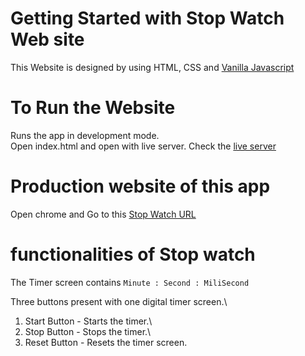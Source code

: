 # Getting Started with Stop Watch Web site

This Website is designed by using HTML, CSS and [Vanilla Javascript](https://developer.mozilla.org/en-US/docs/Web/JavaScript)

# To Run the Website

Runs the app in development mode. \
Open index.html and open with live server. Check the [live server](http://127.0.0.1:5500/index.html)

# Production website of this app

Open chrome and Go to this [Stop Watch URL](https://mystopwatch1008.netlify.app/)

# functionalities of Stop watch

The Timer screen contains `Minute : Second : MiliSecond`

Three buttons present with one digital timer screen.\

1. Start Button - Starts the timer.\
2. Stop Button - Stops the timer.\
3. Reset Button - Resets the timer screen.
